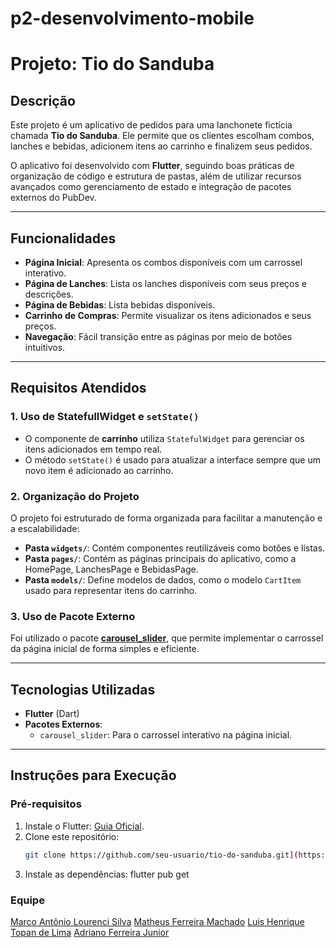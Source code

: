 # p2-desenvolvimento-mobile
# Projeto: Tio do Sanduba  

## Descrição  
Este projeto é um aplicativo de pedidos para uma lanchonete fictícia chamada **Tio do Sanduba**. Ele permite que os clientes escolham combos, lanches e bebidas, adicionem itens ao carrinho e finalizem seus pedidos.  

O aplicativo foi desenvolvido com **Flutter**, seguindo boas práticas de organização de código e estrutura de pastas, além de utilizar recursos avançados como gerenciamento de estado e integração de pacotes externos do PubDev.  

---

## Funcionalidades  
- **Página Inicial**: Apresenta os combos disponíveis com um carrossel interativo.  
- **Página de Lanches**: Lista os lanches disponíveis com seus preços e descrições.  
- **Página de Bebidas**: Lista bebidas disponíveis.  
- **Carrinho de Compras**: Permite visualizar os itens adicionados e seus preços.  
- **Navegação**: Fácil transição entre as páginas por meio de botões intuitivos.  

---

## Requisitos Atendidos  

### 1. **Uso de StatefullWidget e `setState()`**  
- O componente de **carrinho** utiliza `StatefulWidget` para gerenciar os itens adicionados em tempo real.  
- O método `setState()` é usado para atualizar a interface sempre que um novo item é adicionado ao carrinho.  

### 2. **Organização do Projeto**  
O projeto foi estruturado de forma organizada para facilitar a manutenção e a escalabilidade:  
- **Pasta `widgets/`**: Contém componentes reutilizáveis como botões e listas.  
- **Pasta `pages/`**: Contém as páginas principais do aplicativo, como a HomePage, LanchesPage e BebidasPage.  
- **Pasta `models/`**: Define modelos de dados, como o modelo `CartItem` usado para representar itens do carrinho.  

### 3. **Uso de Pacote Externo**  
Foi utilizado o pacote **[carousel_slider](https://pub.dev/packages/carousel_slider)**, que permite implementar o carrossel da página inicial de forma simples e eficiente.  

---

## Tecnologias Utilizadas  
- **Flutter** (Dart)  
- **Pacotes Externos**:  
  - `carousel_slider`: Para o carrossel interativo na página inicial.  

---

## Instruções para Execução  

### Pré-requisitos  
1. Instale o Flutter: [Guia Oficial](https://flutter.dev/docs/get-started/install).  
2. Clone este repositório:  
   ```bash
   git clone https://github.com/seu-usuario/tio-do-sanduba.git](https://github.com/marcolaoff/p2-desenvolvimento-mobile.git)
3. Instale as dependências: flutter pub get

### Equipe
[Marco Antônio Lourenci Silva](https://github.com/marcolaoff)
[Matheus Ferreira Machado](https://github.com/speeky00)
[Luis Henrique Topan de Lima](https://github.com/lui0908)
[Adriano Ferreira Junior](https://github.com/adrianoJr07)

